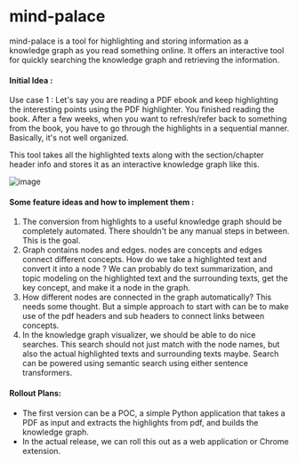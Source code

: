 # mind-palace

mind-palace is a tool for highlighting and storing information as a knowledge graph as you read something online. It offers an interactive tool for quickly searching the knowledge graph and retrieving the information.   

#### Initial Idea : 
Use case 1 : 
Let's say you are reading a PDF ebook and keep highlighting the interesting points using the PDF highlighter. 
You finished reading the book. After a few weeks, when you want to refresh/refer back to something from the book, you have to go through the highlights in a sequential manner. 
Basically, it's not well organized. 

This tool takes all the highlighted texts along with the section/chapter header info and stores it as an interactive knowledge graph like this. 

![image](https://github.com/dingusagar/mind-palace/assets/12700858/b965eefe-bdbe-4ff3-82dd-14ea2474427e)

#### Some feature ideas and how to implement them :
1. The conversion from highlights to a useful knowledge graph should be completely automated. There shouldn't be any manual steps in between. This is the goal. 
2. Graph contains nodes and edges. nodes are concepts and edges connect different concepts. How do we take a highlighted text and convert it into a node ? We can probably do text summarization, and topic modeling on the highlighted text and the surrounding texts, get the key concept, and make it a node in the graph.
3. How different nodes are connected in the graph automatically? This needs some thought. But a simple approach to start with can be to make use of the pdf headers and sub headers to connect links between concepts.
4. In the knowledge graph visualizer, we should be able to do nice searches. This search should not just match with the node names, but also the actual highlighted texts and surrounding texts maybe. Search can be powered using semantic search using either sentence transformers.

#### Rollout Plans:
-  The first version can be a POC, a simple Python application that takes a PDF as input and extracts the highlights from pdf, and builds the knowledge graph.
-  In the actual release, we can roll this out as a web application or Chrome extension. 

